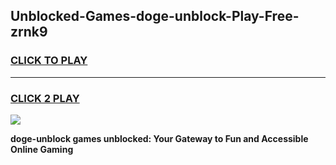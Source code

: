 
## Unblocked-Games-doge-unblock-Play-Free-zrnk9
<h3>
<a href="https://premium76.site?title=doge-unblock&ref=12A">CLICK TO PLAY</a></h3>
<hr>

<h3>
<a href="https://premium76.site?title=doge-unblock&ref=12A">CLICK 2 PLAY</a>
  
</h3>

<a href="https://premium76.site?title=doge-unblock&ref=12A"><img src="https://clearcache.store/games.png"></a>


**doge-unblock games unblocked: Your Gateway to Fun and Accessible Online Gaming**
